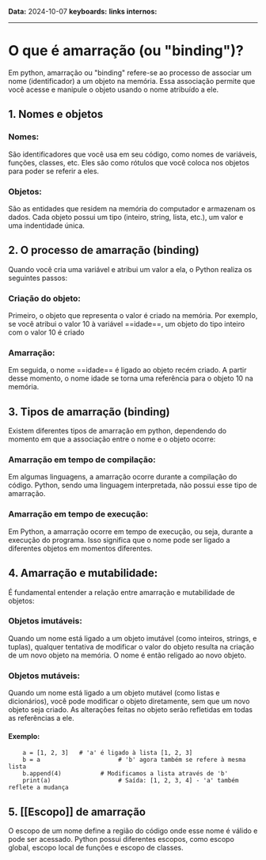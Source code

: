 
**Data:** 2024-10-07
**keyboards:** 
**links internos:** 
___

# O que é amarração (ou "binding")?

Em python, amarração ou "binding" refere-se ao processo de associar um nome (identificador)
a um objeto na memória. Essa associação permite que você acesse e manipule o objeto usando o nome atribuído a ele.

## 1. Nomes e objetos

### Nomes: 
São identificadores que você usa em seu código, como nomes de variáveis, funções, classes, etc. Eles são como rótulos que você coloca nos objetos para poder se referir a eles.
### Objetos:
São as entidades que residem na memória do computador e armazenam os dados. Cada objeto possui um tipo (inteiro, string, lista, etc.), um valor e uma indentidade única.

## 2. O processo de amarração (binding)

Quando você cria uma variável e atribui um valor a ela, o Python realiza os seguintes passos:

### Criação do objeto: 
Primeiro, o objeto que representa o valor é criado na memória. Por exemplo, se você atribui o valor 10 à variável ==idade==, um objeto do tipo inteiro com o valor 10 é criado
### Amarração: 
Em seguida, o nome ==idade== é ligado ao objeto recém criado. A partir desse momento, o nome idade se torna uma referência para o objeto 10 na memória.

## 3. Tipos de amarração (binding)

Existem diferentes tipos de amarração em python, dependendo do momento em que a associação entre o nome e o objeto ocorre:

### Amarração em tempo de compilação:
Em algumas linguagens, a amarração ocorre durante a compilação do código. Python, sendo uma linguagem interpretada, não possui esse tipo de amarração.

### Amarração em tempo de execução: 
Em Python, a amarração ocorre em tempo de execução, ou seja, durante a execução do programa. Isso significa que o nome pode ser ligado a diferentes objetos em momentos diferentes.

## 4. Amarração e mutabilidade:

É fundamental entender a relação entre amarração e mutabilidade de objetos:

### Objetos imutáveis:
Quando um nome está ligado a um objeto imutável (como inteiros, strings, e tuplas), qualquer tentativa de modificar o valor do objeto resulta na criação de um novo objeto na memória. O nome é então religado ao novo objeto.
### Objetos mutáveis: 
Quando um nome está ligado a um objeto mutável (como listas e dicionários), você pode modificar o objeto diretamente, sem que um novo objeto seja criado. As alterações feitas no objeto serão refletidas em todas as referências a ele.
#### Exemplo: 
		a = [1, 2, 3]   # 'a' é ligado à lista [1, 2, 3] 
		b = a                      # 'b' agora também se refere à mesma lista 
		b.append(4)           # Modificamos a lista através de 'b' 
		print(a)                   # Saída: [1, 2, 3, 4] - 'a' também reflete a mudança

## 5. [[Escopo]] de amarração

O escopo de um nome define a região do código onde esse nome é válido e pode ser acessado. Python possui diferentes escopos, como escopo global, escopo local de funções e escopo de classes.